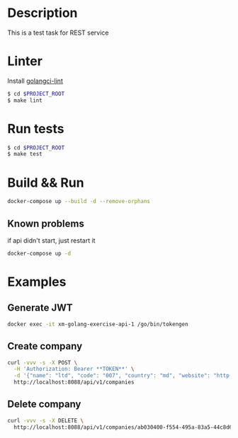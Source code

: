 # Description

This is a test task for REST service

# Linter
Install [golangci-lint](https://golangci-lint.run/usage/install/)

```bash
$ cd $PROJECT_ROOT
$ make lint
```

# Run tests

```bash
$ cd $PROJECT_ROOT
$ make test
```

# Build && Run

```bash
docker-compose up --build -d --remove-orphans
```

## Known problems
if api didn't start, just restart it
```bash
docker-compose up -d
```

# Examples

## Generate JWT
```bash
docker exec -it xm-golang-exercise-api-1 /go/bin/tokengen
```

## Create company
```bash
curl -vvv -s -X POST \
  -H 'Authorization: Bearer **TOKEN**' \
  -d '{"name": "ltd", "code": "007", "country": "md", "website": "http://google.com", "phone": "+995987655443"}' \
  http://localhost:8088/api/v1/companies
```

## Delete company
```bash
curl -vvv -s -X DELETE \
  http://localhost:8088/api/v1/companies/ab030400-f554-495a-83a5-44c8d66be239
```
